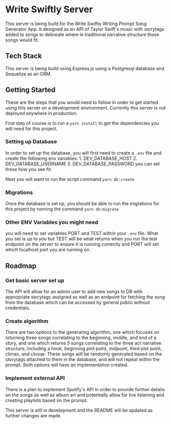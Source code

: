 # Write Swiftly Server
This server is being build for the Write Swiftly Writing Prompt Song Generator App. It designed as an API of Taylor Swift's music with storytags added to songs to delineate where in traditional narrative structure those songs would fit. 

## Tech Stack
This server is being build using Express.js using a Postgresql database and Sequelize as an ORM. 

## Getting Started

These are the steps that you would need to follow in order to get started using this server on a development environment. Currently this server is not deployed anywhere in production. 

First step of course is to run a `yarn install` to get the dependencies you will need for this project. 

### Setting up Database
 
 In order to set up the database, you will first need to create a `.env` file and create the following env variables:
    1. DEV_DATABASE_HOST
    2. DEV_DATABASE_USERNAME
    3. DEV_DATABASE_PASSWORD
you can set these how you see fit. 

Next you will want to run the script command `yarn db:create`

### Migrations

 Once the database is set up, you should be able to run the migrations for this project by running the command `yarn db:migrate`

### Other ENV Variables you might need
 you will need to set variables PORT and TEST within your `.env` file. What you set is up to you but TEST will be what returns when you run the test endpoint on the server to ensure it is running correctly and PORT will set which localhost port you are running on. 

## Roadmap
 ### Get basic server set up
 The API will allow for an admin user to add new songs to DB with appropriate storytags assigned as well as an endpoint for fetching the song from the database which can be accessed by general public without credentials. 
 ### Create algorithm 
 There are two options to the generating algorithm, one which focuses on returning three songs correlating to the beginning, middle, and end of a story, and one which returns 5 songs correlating to the three act narrative structure, including a hook, beginning plot point, midpoint, third plot point, climax, and closue. These songs will be randomly generated based on the storytags attached to them in the database, and will not repeat within the prompt. Both options will have an implementation created. 
 ### Implement external API
 There is a plan to implement Spotify's API in order to provide further details on the songs as well as album art and potentially allow for live listening and creating playlists based on the prompt. 

This server is still in development and the README will be updated as further changes are made.  